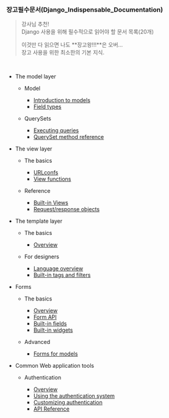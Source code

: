 ### 장고필수문서(Django\_Indispensable\_Documentation)

> 강사님 추천!  
> Django 사용을 위해 필수적으로 읽어야 할 문서 목록(20개)
> 
> 이것만 다 읽으면 나도 **장고왕!!!**은 오버...  
> 장고 사용을 위한 최소한의 기본 지식.

<br>

- The model layer

	- Model

		- [Introduction to models]
		- [Field types]
	
	- QuerySets

		- [Executing queries]
		- [QuerySet method reference]

[Introduction to models]: https://docs.djangoproject.com/en/1.11/topics/db/models/

[Field types]: https://docs.djangoproject.com/en/1.11/ref/models/fields/

[Executing queries]: https://docs.djangoproject.com/en/1.11/topics/db/queries/

[QuerySet method reference]: https://docs.djangoproject.com/en/1.11/ref/models/querysets/

- The view layer

	- The basics

		- [URLconfs]
		- [View functions]

	- Reference

		- [Built-in Views]
		- [Request/response objects]

[URLconfs]: https://docs.djangoproject.com/en/1.11/topics/http/urls/

[View functions]: https://docs.djangoproject.com/en/1.11/topics/http/views/

[Built-in Views]: https://docs.djangoproject.com/en/1.11/ref/views/

[Request/response objects]: https://docs.djangoproject.com/en/1.11/ref/request-response/


		
- The template layer

	- The basics

		- [Overview]

	- For designers

		- [Language overview]
		- [Built-in tags and filters]

[Overview]: https://docs.djangoproject.com/en/1.11/topics/templates/

[Language overview]: https://docs.djangoproject.com/en/1.11/ref/templates/language/

[Built-in tags and filters]: https://docs.djangoproject.com/en/1.11/ref/templates/builtins/



- Forms

	- The basics

		- [Overview]
		- [Form API]
		- [Built-in fields]
		- [Built-in widgets]

	- Advanced

		- [Forms for models]

[Overview]: https://docs.djangoproject.com/en/1.11/topics/forms/

[Form API]: https://docs.djangoproject.com/en/1.11/ref/forms/api/

[Built-in fields]: https://docs.djangoproject.com/en/1.11/ref/forms/fields/

[Built-in widgets]: https://docs.djangoproject.com/en/1.11/ref/forms/widgets/

[Forms for models]: https://docs.djangoproject.com/en/1.11/topics/forms/modelforms/


- Common Web application tools

	- Authentication

		- [Overview]
		- [Using the authentication system]
		- [Customizing authentication]
		- [API Reference]

[Overview]: https://docs.djangoproject.com/en/1.11/topics/auth/

[Using the authentication system]: https://docs.djangoproject.com/en/1.11/topics/auth/default/

[Customizing authentication]: https://docs.djangoproject.com/en/1.11/topics/auth/customizing/

[API Reference]: https://docs.djangoproject.com/en/1.11/ref/contrib/auth/